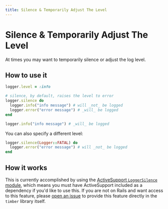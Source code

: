 ```yaml
---
title: Silence & Temporarily Adjust The Level
---
```

# Silence & Temporarily Adjust The Level

At times you may want to temporarily silence or adjust the log level.

## How to use it

```ruby
logger.level = :info

# silence, by default, raises the level to error
logger.silence do
  logger.info("info message") # will _not_ be logged
  logger.error("error message") # _will_ be logged
end

logger.info("info message") # _will_ be logged
```

You can also specify a different level:

```ruby
logger.silence(Logger::FATAL) do
  logger.error("error message") # will _not_ be logged
end
```

## How it works

This is currently accomplished by using the [ActiveSupport `LoggerSilence` module](https://github.com/rails/rails/blob/master/activesupport/lib/active_support/logger_silence.rb), which means you must have ActiveSupport included as a dependency if you'd like to use this. If you are not on Rails and want access to this feature, please [open an issue](https://github.com/timberio/timber-ruby/issues/new) to provide this feature directly in the `timber` library itself.

